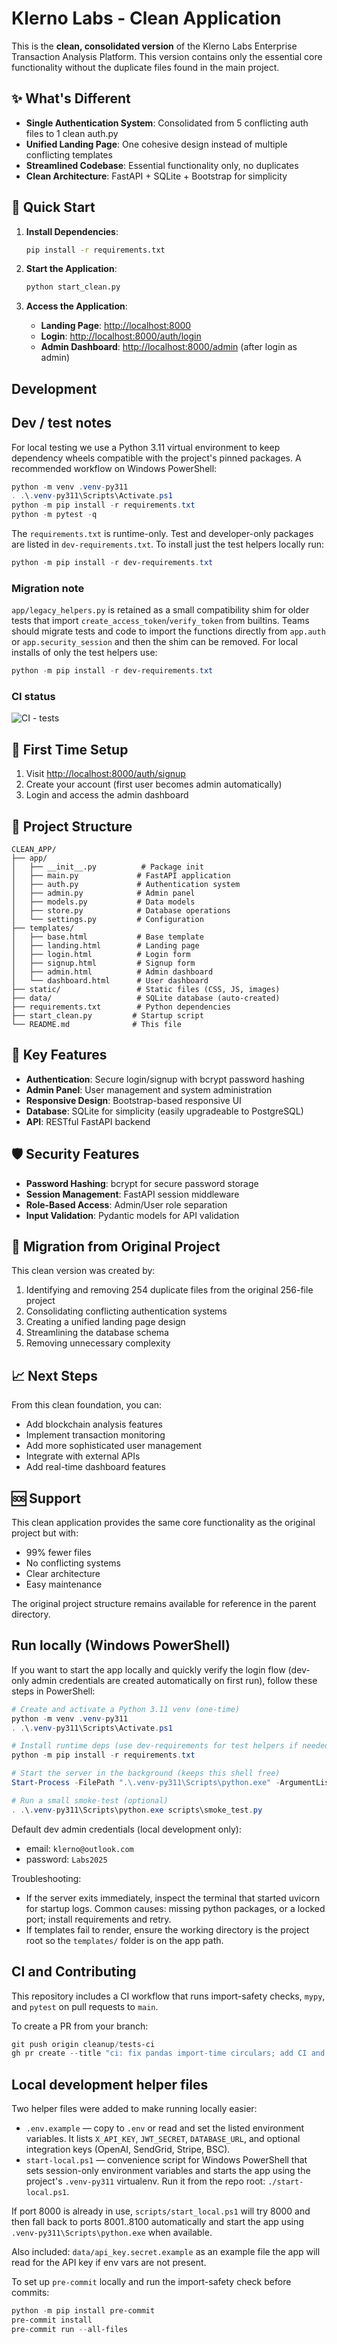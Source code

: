 # Klerno Labs - Clean Application

This is the **clean, consolidated version** of the Klerno Labs Enterprise Transaction Analysis Platform. This version contains only the essential core functionality without the duplicate files found in the main project.

## ✨ What's Different

- **Single Authentication System**: Consolidated from 5 conflicting auth files to 1 clean auth.py
- **Unified Landing Page**: One cohesive design instead of multiple conflicting templates
- **Streamlined Codebase**: Essential functionality only, no duplicates
- **Clean Architecture**: FastAPI + SQLite + Bootstrap for simplicity

## 🚀 Quick Start

1. **Install Dependencies**:
   ```bash
   pip install -r requirements.txt
   ```

2. **Start the Application**:
   ```bash
   python start_clean.py
   ```

3. **Access the Application**:
   - **Landing Page**: [http://localhost:8000](http://localhost:8000)
   - **Login**: [http://localhost:8000/auth/login](http://localhost:8000/auth/login)
   - **Admin Dashboard**: [http://localhost:8000/admin](http://localhost:8000/admin) (after login as admin)

## Development

Dev / test notes
---------------

For local testing we use a Python 3.11 virtual environment to keep
dependency wheels compatible with the project's pinned packages. A
recommended workflow on Windows PowerShell:

```powershell
python -m venv .venv-py311
. .\.venv-py311\Scripts\Activate.ps1
python -m pip install -r requirements.txt
python -m pytest -q
```

The `requirements.txt` is runtime-only. Test and developer-only packages
are listed in `dev-requirements.txt`. To install just the test helpers
locally run:

```powershell
python -m pip install -r dev-requirements.txt
```

### Migration note

`app/legacy_helpers.py` is retained as a small compatibility shim for
older tests that import `create_access_token`/`verify_token` from
builtins. Teams should migrate tests and code to import the functions
directly from `app.auth` or `app.security_session` and then the shim can
be removed. For local installs of only the test helpers use:

```powershell
python -m pip install -r dev-requirements.txt
```

### CI status

![CI - tests](https://github.com/auricrypt-ux/custowell-copilot/actions/workflows/ci.yml/badge.svg)

## 👤 First Time Setup

1. Visit [http://localhost:8000/auth/signup](http://localhost:8000/auth/signup)
2. Create your account (first user becomes admin automatically)
3. Login and access the admin dashboard

## 📁 Project Structure

```
CLEAN_APP/
├── app/
│   ├── __init__.py          # Package init
│   ├── main.py             # FastAPI application
│   ├── auth.py             # Authentication system
│   ├── admin.py            # Admin panel
│   ├── models.py           # Data models
│   ├── store.py            # Database operations
│   └── settings.py         # Configuration
├── templates/
│   ├── base.html           # Base template
│   ├── landing.html        # Landing page
│   ├── login.html          # Login form
│   ├── signup.html         # Signup form
│   ├── admin.html          # Admin dashboard
│   └── dashboard.html      # User dashboard
├── static/                 # Static files (CSS, JS, images)
├── data/                   # SQLite database (auto-created)
├── requirements.txt        # Python dependencies
├── start_clean.py         # Startup script
└── README.md              # This file
```

## 🔧 Key Features

- **Authentication**: Secure login/signup with bcrypt password hashing
- **Admin Panel**: User management and system administration
- **Responsive Design**: Bootstrap-based responsive UI
- **Database**: SQLite for simplicity (easily upgradeable to PostgreSQL)
- **API**: RESTful FastAPI backend

## 🛡️ Security Features

- **Password Hashing**: bcrypt for secure password storage
- **Session Management**: FastAPI session middleware
- **Role-Based Access**: Admin/User role separation
- **Input Validation**: Pydantic models for API validation

## 🔄 Migration from Original Project

This clean version was created by:
1. Identifying and removing 254 duplicate files from the original 256-file project
2. Consolidating conflicting authentication systems
3. Creating a unified landing page design
4. Streamlining the database schema
5. Removing unnecessary complexity

## 📈 Next Steps

From this clean foundation, you can:

- Add blockchain analysis features
- Implement transaction monitoring
- Add more sophisticated user management
- Integrate with external APIs
- Add real-time dashboard features

## 🆘 Support

This clean application provides the same core functionality as the original project but with:

- 99% fewer files
- No conflicting systems
- Clear architecture
- Easy maintenance

The original project structure remains available for reference in the parent directory.

## Run locally (Windows PowerShell)

If you want to start the app locally and quickly verify the login flow (dev-only admin credentials are created automatically on first run), follow these steps in PowerShell:

```powershell
# Create and activate a Python 3.11 venv (one-time)
python -m venv .venv-py311
. .\.venv-py311\Scripts\Activate.ps1

# Install runtime deps (use dev-requirements for test helpers if needed)
python -m pip install -r requirements.txt

# Start the server in the background (keeps this shell free)
Start-Process -FilePath ".\.venv-py311\Scripts\python.exe" -ArgumentList '-m','uvicorn','app.main:app','--host','127.0.0.1','--port','8000','--log-level','info' -NoNewWindow

# Run a small smoke-test (optional)
. .\.venv-py311\Scripts\python.exe scripts\smoke_test.py
```

Default dev admin credentials (local development only):

- email: `klerno@outlook.com`
- password: `Labs2025`

Troubleshooting:

- If the server exits immediately, inspect the terminal that started uvicorn for startup logs. Common causes: missing python packages, or a locked port; install requirements and retry.
- If templates fail to render, ensure the working directory is the project root so the `templates/` folder is on the app path.

## CI and Contributing

This repository includes a CI workflow that runs import-safety checks, `mypy`, and `pytest` on pull requests to `main`.

To create a PR from your branch:

```powershell
git push origin cleanup/tests-ci
gh pr create --title "ci: fix pandas import-time circulars; add CI and import-safety test" --body-file PULL_REQUEST_DRAFT.md --base main
```

## Local development helper files

Two helper files were added to make running locally easier:

- `.env.example` — copy to `.env` or read and set the listed environment variables. It lists `X_API_KEY`, `JWT_SECRET`, `DATABASE_URL`, and optional integration keys (OpenAI, SendGrid, Stripe, BSC).
- `start-local.ps1` — convenience script for Windows PowerShell that sets session-only environment variables and starts the app using the project's `.venv-py311` virtualenv. Run it from the repo root: `./start-local.ps1`.

If port 8000 is already in use, `scripts/start_local.ps1` will try 8000 and then fall back to ports 8001..8100 automatically and start the app using `.venv-py311\Scripts\python.exe` when available.

Also included: `data/api_key.secret.example` as an example file the app will read for the API key if env vars are not present.


To set up `pre-commit` locally and run the import-safety check before commits:

```powershell
python -m pip install pre-commit
pre-commit install
pre-commit run --all-files
```
